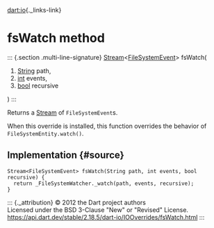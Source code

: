 [dart:io](../../dart-io/dart-io-library){._links-link}

fsWatch method
==============

::: {.section .multi-line-signature}
[Stream](../../dart-async/stream-class)\<[FileSystemEvent](../filesystemevent-class)\>
fsWatch(

1.  [String](../../dart-core/string-class) path,
2.  [int](../../dart-core/int-class) events,
3.  [bool](../../dart-core/bool-class) recursive

)
:::

Returns a [Stream](../../dart-async/stream-class) of `FileSystemEvent`s.

When this override is installed, this function overrides the behavior of
`FileSystemEntity.watch()`.

Implementation {#source}
--------------

``` {.language-dart data-language="dart"}
Stream<FileSystemEvent> fsWatch(String path, int events, bool recursive) {
  return _FileSystemWatcher._watch(path, events, recursive);
}
```

::: {._attribution}
© 2012 the Dart project authors\
Licensed under the BSD 3-Clause \"New\" or \"Revised\" License.\
<https://api.dart.dev/stable/2.18.5/dart-io/IOOverrides/fsWatch.html>
:::
